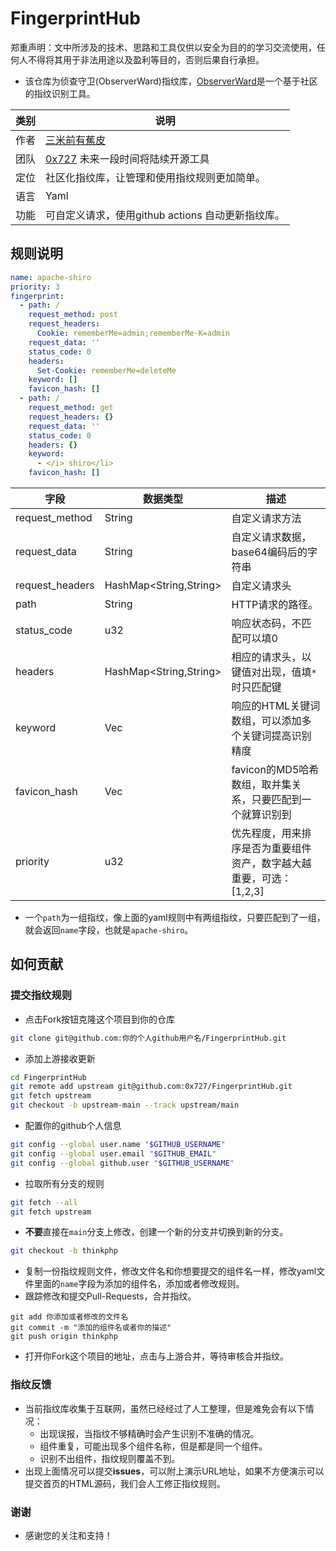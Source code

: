 # FingerprintHub

郑重声明：文中所涉及的技术、思路和工具仅供以安全为目的的学习交流使用，任何人不得将其用于非法用途以及盈利等目的，否则后果自行承担。

- 该仓库为侦查守卫(ObserverWard)指纹库，[ObserverWard](https://github.com/0x727/ObserverWard_0x727)是一个基于社区的指纹识别工具。

| 类别 | 说明                                                         |
| ---- | ------------------------------------------------------------ |
| 作者 | [三米前有蕉皮](https://github.com/cn-kali-team)              |
| 团队 | [0x727](https://github.com/0x727) 未来一段时间将陆续开源工具 |
| 定位 | 社区化指纹库，让管理和使用指纹规则更加简单。                 |
| 语言 | Yaml                                                         |
| 功能 | 可自定义请求，使用github actions 自动更新指纹库。            |

## 规则说明

```yaml
name: apache-shiro
priority: 3
fingerprint:
  - path: /
    request_method: post
    request_headers:
      Cookie: rememberMe=admin;rememberMe-K=admin
    request_data: ''
    status_code: 0
    headers:
      Set-Cookie: rememberMe=deleteMe
    keyword: []
    favicon_hash: []
  - path: /
    request_method: get
    request_headers: {}
    request_data: ''
    status_code: 0
    headers: {}
    keyword:
      - </i> shiro</li>
    favicon_hash: []
```

| 字段            | 数据类型               | 描述                                                         |
| --------------- | ---------------------- | ------------------------------------------------------------ |
| request_method  | String                 | 自定义请求方法                                               |
| request_data    | String                 | 自定义请求数据，base64编码后的字符串                         |
| request_headers | HashMap<String,String> | 自定义请求头                                                 |
| path            | String                 | HTTP请求的路径。                                             |
| status_code     | u32                    | 响应状态码，不匹配可以填0                                    |
| headers         | HashMap<String,String> | 相应的请求头，以键值对出现，值填`*`时只匹配键                |
| keyword         | Vec<String>            | 响应的HTML关键词数组，可以添加多个关键词提高识别精度         |
| favicon_hash    | Vec<String>            | favicon的MD5哈希数组，取并集关系，只要匹配到一个就算识别到   |
| priority        | u32                    | 优先程度，用来排序是否为重要组件资产，数字越大越重要，可选：[1,2,3] |

- 一个`path`为一组指纹，像上面的yaml规则中有两组指纹，只要匹配到了一组，就会返回`name`字段，也就是`apache-shiro`。

## 如何贡献

### 提交指纹规则

- 点击Fork按钮克隆这个项目到你的仓库

```bash
git clone git@github.com:你的个人github用户名/FingerprintHub.git
```

- 添加上游接收更新

```bash
cd FingerprintHub
git remote add upstream git@github.com:0x727/FingerprintHub.git
git fetch upstream
git checkout -b upstream-main --track upstream/main
```

- 配置你的github个人信息

```bash
git config --global user.name "$GITHUB_USERNAME"
git config --global user.email "$GITHUB_EMAIL"
git config --global github.user "$GITHUB_USERNAME"
```

- 拉取所有分支的规则

```bash
git fetch --all
git fetch upstream
```

- **不要**直接在`main`分支上修改，创建一个新的分支并切换到新的分支。

```bash
git checkout -b thinkphp
```

- 复制一份指纹规则文件，修改文件名和你想要提交的组件名一样，修改yaml文件里面的`name`字段为添加的组件名，添加或者修改规则。
- 跟踪修改和提交Pull-Requests，合并指纹。

```
git add 你添加或者修改的文件名
git commit -m "添加的组件名或者你的描述"
git push origin thinkphp
```

- 打开你Fork这个项目的地址，点击与上游合并，等待审核合并指纹。

### 指纹反馈

- 当前指纹库收集于互联网，虽然已经经过了人工整理，但是难免会有以下情况：
    - 出现误报，当指纹不够精确时会产生识别不准确的情况。
    - 组件重复，可能出现多个组件名称，但是都是同一个组件。
    - 识别不出组件，指纹规则覆盖不到。
- 出现上面情况可以提交**issues**，可以附上演示URL地址，如果不方便演示可以提交首页的HTML源码，我们会人工修正指纹规则。

### 谢谢

- 感谢您的关注和支持！
